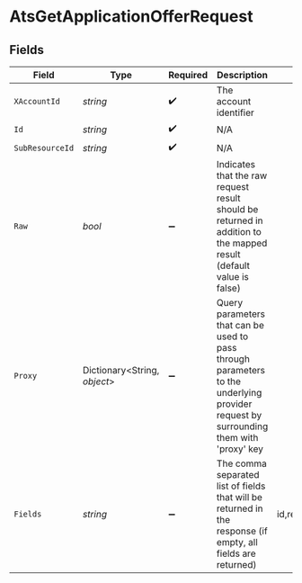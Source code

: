 # AtsGetApplicationOfferRequest


## Fields

| Field                                                                                                                                                      | Type                                                                                                                                                       | Required                                                                                                                                                   | Description                                                                                                                                                | Example                                                                                                                                                    |
| ---------------------------------------------------------------------------------------------------------------------------------------------------------- | ---------------------------------------------------------------------------------------------------------------------------------------------------------- | ---------------------------------------------------------------------------------------------------------------------------------------------------------- | ---------------------------------------------------------------------------------------------------------------------------------------------------------- | ---------------------------------------------------------------------------------------------------------------------------------------------------------- |
| `XAccountId`                                                                                                                                               | *string*                                                                                                                                                   | :heavy_check_mark:                                                                                                                                         | The account identifier                                                                                                                                     |                                                                                                                                                            |
| `Id`                                                                                                                                                       | *string*                                                                                                                                                   | :heavy_check_mark:                                                                                                                                         | N/A                                                                                                                                                        |                                                                                                                                                            |
| `SubResourceId`                                                                                                                                            | *string*                                                                                                                                                   | :heavy_check_mark:                                                                                                                                         | N/A                                                                                                                                                        |                                                                                                                                                            |
| `Raw`                                                                                                                                                      | *bool*                                                                                                                                                     | :heavy_minus_sign:                                                                                                                                         | Indicates that the raw request result should be returned in addition to the mapped result (default value is false)                                         |                                                                                                                                                            |
| `Proxy`                                                                                                                                                    | Dictionary<String, *object*>                                                                                                                               | :heavy_minus_sign:                                                                                                                                         | Query parameters that can be used to pass through parameters to the underlying provider request by surrounding them with 'proxy' key                       |                                                                                                                                                            |
| `Fields`                                                                                                                                                   | *string*                                                                                                                                                   | :heavy_minus_sign:                                                                                                                                         | The comma separated list of fields that will be returned in the response (if empty, all fields are returned)                                               | id,remote_id,application_id,remote_application_id,start_date,status,offer_status,salary,currency,created_at,updated_at,offer_history,unified_custom_fields |